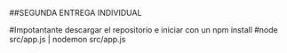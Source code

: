 ##SEGUNDA ENTREGA INDIVIDUAL

#Impotantante descargar el repositorio e iniciar con un npm install
#node src/app.js        | nodemon src/app.js